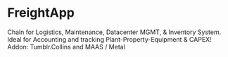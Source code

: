 # FreightApp
Chain for Logistics, Maintenance, Datacenter MGMT, &amp; Inventory System. Ideal for Accounting and tracking Plant-Property-Equipment &amp; CAPEX! Addon: Tumblr.Collins and MAAS / Metal
